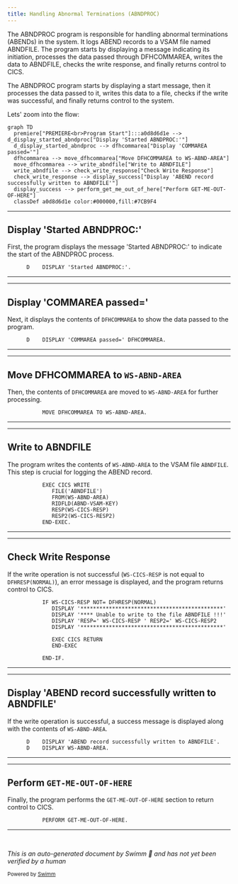 ```yaml
---
title: Handling Abnormal Terminations (ABNDPROC)
---
```

The ABNDPROC program is responsible for handling abnormal terminations (ABENDs) in the system. It logs ABEND records to a VSAM file named ABNDFILE. The program starts by displaying a message indicating its initiation, processes the data passed through DFHCOMMAREA, writes the data to ABNDFILE, checks the write response, and finally returns control to CICS.

The ABNDPROC program starts by displaying a start message, then it processes the data passed to it, writes this data to a file, checks if the write was successful, and finally returns control to the system.

Lets' zoom into the flow:

```mermaid
graph TD
  premiere["PREMIERE<br>Program Start"]:::a0d8d6d1e --> d_display_started_abndproc["Display 'Started ABNDPROC:'"]
  d_display_started_abndproc --> dfhcommarea["Display 'COMMAREA passed='"]
  dfhcommarea --> move_dfhcommarea["Move DFHCOMMAREA to WS-ABND-AREA"]
  move_dfhcommarea --> write_abndfile["Write to ABNDFILE"]
  write_abndfile --> check_write_response["Check Write Response"]
  check_write_response --> display_success["Display 'ABEND record successfully written to ABNDFILE'"]
  display_success --> perform_get_me_out_of_here["Perform GET-ME-OUT-OF-HERE"]
  classDef a0d8d6d1e color:#000000,fill:#7CB9F4
```

<SwmSnippet path="/src/base/cobol_src/ABNDPROC.cbl" line="135">

---

## Display 'Started ABNDPROC:'

First, the program displays the message 'Started ABNDPROC:' to indicate the start of the ABNDPROC process.

```cobol
      D    DISPLAY 'Started ABNDPROC:'.
```

---

</SwmSnippet>

<SwmSnippet path="/src/base/cobol_src/ABNDPROC.cbl" line="136">

---

## Display 'COMMAREA passed='

Next, it displays the contents of <SwmToken path="src/base/cobol_src/ABNDPROC.cbl" pos="136:12:12" line-data="      D    DISPLAY &#39;COMMAREA passed=&#39; DFHCOMMAREA.">`DFHCOMMAREA`</SwmToken> to show the data passed to the program.

```cobol
      D    DISPLAY 'COMMAREA passed=' DFHCOMMAREA.
```

---

</SwmSnippet>

<SwmSnippet path="/src/base/cobol_src/ABNDPROC.cbl" line="139">

---

## Move DFHCOMMAREA to <SwmToken path="src/base/cobol_src/ABNDPROC.cbl" pos="139:7:11" line-data="           MOVE DFHCOMMAREA TO WS-ABND-AREA.">`WS-ABND-AREA`</SwmToken>

Then, the contents of <SwmToken path="src/base/cobol_src/ABNDPROC.cbl" pos="139:3:3" line-data="           MOVE DFHCOMMAREA TO WS-ABND-AREA.">`DFHCOMMAREA`</SwmToken> are moved to <SwmToken path="src/base/cobol_src/ABNDPROC.cbl" pos="139:7:11" line-data="           MOVE DFHCOMMAREA TO WS-ABND-AREA.">`WS-ABND-AREA`</SwmToken> for further processing.

```cobol
           MOVE DFHCOMMAREA TO WS-ABND-AREA.
```

---

</SwmSnippet>

<SwmSnippet path="/src/base/cobol_src/ABNDPROC.cbl" line="141">

---

## Write to ABNDFILE

The program writes the contents of <SwmToken path="src/base/cobol_src/ABNDPROC.cbl" pos="143:3:7" line-data="              FROM(WS-ABND-AREA)">`WS-ABND-AREA`</SwmToken> to the VSAM file <SwmToken path="src/base/cobol_src/ABNDPROC.cbl" pos="142:4:4" line-data="              FILE(&#39;ABNDFILE&#39;)">`ABNDFILE`</SwmToken>. This step is crucial for logging the ABEND record.

```cobol
           EXEC CICS WRITE
              FILE('ABNDFILE')
              FROM(WS-ABND-AREA)
              RIDFLD(ABND-VSAM-KEY)
              RESP(WS-CICS-RESP)
              RESP2(WS-CICS-RESP2)
           END-EXEC.
```

---

</SwmSnippet>

<SwmSnippet path="/src/base/cobol_src/ABNDPROC.cbl" line="149">

---

## Check Write Response

If the write operation is not successful (<SwmToken path="src/base/cobol_src/ABNDPROC.cbl" pos="149:3:7" line-data="           IF WS-CICS-RESP NOT= DFHRESP(NORMAL)">`WS-CICS-RESP`</SwmToken> is not equal to <SwmToken path="src/base/cobol_src/ABNDPROC.cbl" pos="149:12:15" line-data="           IF WS-CICS-RESP NOT= DFHRESP(NORMAL)">`DFHRESP(NORMAL)`</SwmToken>), an error message is displayed, and the program returns control to CICS.

```cobol
           IF WS-CICS-RESP NOT= DFHRESP(NORMAL)
              DISPLAY '*********************************************'
              DISPLAY '**** Unable to write to the file ABNDFILE !!!'
              DISPLAY 'RESP=' WS-CICS-RESP ' RESP2=' WS-CICS-RESP2
              DISPLAY '*********************************************'

              EXEC CICS RETURN
              END-EXEC

           END-IF.
```

---

</SwmSnippet>

<SwmSnippet path="/src/base/cobol_src/ABNDPROC.cbl" line="160">

---

## Display 'ABEND record successfully written to ABNDFILE'

If the write operation is successful, a success message is displayed along with the contents of <SwmToken path="src/base/cobol_src/ABNDPROC.cbl" pos="161:5:9" line-data="      D    DISPLAY WS-ABND-AREA.">`WS-ABND-AREA`</SwmToken>.

```cobol
      D    DISPLAY 'ABEND record successfully written to ABNDFILE'.
      D    DISPLAY WS-ABND-AREA.
```

---

</SwmSnippet>

<SwmSnippet path="/src/base/cobol_src/ABNDPROC.cbl" line="163">

---

## Perform <SwmToken path="src/base/cobol_src/ABNDPROC.cbl" pos="163:3:11" line-data="           PERFORM GET-ME-OUT-OF-HERE.">`GET-ME-OUT-OF-HERE`</SwmToken>

Finally, the program performs the <SwmToken path="src/base/cobol_src/ABNDPROC.cbl" pos="163:3:11" line-data="           PERFORM GET-ME-OUT-OF-HERE.">`GET-ME-OUT-OF-HERE`</SwmToken> section to return control to CICS.

```cobol
           PERFORM GET-ME-OUT-OF-HERE.
```

---

</SwmSnippet>

&nbsp;

*This is an auto-generated document by Swimm 🌊 and has not yet been verified by a human*

<SwmMeta version="3.0.0" repo-id="Z2l0aHViJTNBJTNBY2ljcy1iYW5raW5nLXNhbXBsZS1hcHBsaWNhdGlvbi1jYnNhLUlCTS1EZW1vJTNBJTNBU3dpbW0tRGVtbw==" repo-name="cics-banking-sample-application-cbsa-IBM-Demo"><sup>Powered by [Swimm](/)</sup></SwmMeta>
